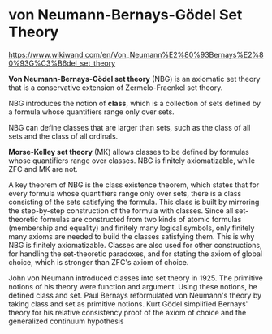 # von Neumann-Bernays-Gödel Set Theory

https://www.wikiwand.com/en/Von_Neumann%E2%80%93Bernays%E2%80%93G%C3%B6del_set_theory

**Von Neumann-Bernays-Gödel set theory** (NBG) is an axiomatic set theory that is a conservative extension of Zermelo-Fraenkel set theory.

NBG introduces the notion of **class**, which is a collection of sets defined by a formula whose quantifiers range only over sets.

NBG can define classes that are larger than sets, such as the class of all sets and the class of all ordinals.


**Morse-Kelley set theory** (MK) allows classes to be defined by formulas whose quantifiers range over classes. NBG is finitely axiomatizable, while ZFC and MK are not.

A key theorem of NBG is the class existence theorem, which states that for every formula whose quantifiers range only over sets, there is a class consisting of the sets satisfying the formula. This class is built by mirroring the step-by-step construction of the formula with classes. Since all set-theoretic formulas are constructed from two kinds of atomic formulas (membership and equality) and finitely many logical symbols, only finitely many axioms are needed to build the classes satisfying them. This is why NBG is finitely axiomatizable. Classes are also used for other constructions, for handling the set-theoretic paradoxes, and for stating the axiom of global choice, which is stronger than ZFC's axiom of choice.

John von Neumann introduced classes into set theory in 1925. The primitive notions of his theory were function and argument. Using these notions, he defined class and set. Paul Bernays reformulated von Neumann's theory by taking class and set as primitive notions. Kurt Gödel simplified Bernays' theory for his relative consistency proof of the axiom of choice and the generalized continuum hypothesis
